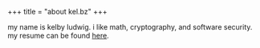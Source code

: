 +++
title = "about kel.bz"
+++

my name is kelby ludwig. i like math, cryptography, and software security. my resume can be found [here](/resume.html).
